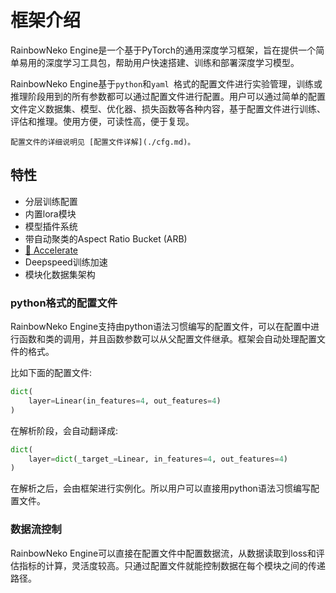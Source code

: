 # 框架介绍

RainbowNeko Engine是一个基于PyTorch的通用深度学习框架，旨在提供一个简单易用的深度学习工具包，帮助用户快速搭建、训练和部署深度学习模型。

RainbowNeko Engine基于`python`和`yaml
`格式的配置文件进行实验管理，训练或推理阶段用到的所有参数都可以通过配置文件进行配置。用户可以通过简单的配置文件定义数据集、模型、优化器、损失函数等各种内容，基于配置文件进行训练、评估和推理。使用方便，可读性高，便于复现。

```{note}
配置文件的详细说明见 [配置文件详解](./cfg.md)。
```

## 特性

* 分层训练配置
* 内置lora模块
* 模型插件系统
* 带自动聚类的Aspect Ratio Bucket (ARB)
* [🤗 Accelerate](https://github.com/huggingface/accelerate)
* Deepspeed训练加速
* 模块化数据集架构

### python格式的配置文件
RainbowNeko Engine支持由python语法习惯编写的配置文件，可以在配置中进行函数和类的调用，并且函数参数可以从父配置文件继承。框架会自动处理配置文件的格式。

比如下面的配置文件:
```python
dict(
    layer=Linear(in_features=4, out_features=4)
)
```
在解析阶段，会自动翻译成:
```python
dict(
    layer=dict(_target_=Linear, in_features=4, out_features=4)
)
```
在解析之后，会由框架进行实例化。所以用户可以直接用python语法习惯编写配置文件。

### 数据流控制
RainbowNeko Engine可以直接在配置文件中配置数据流，从数据读取到loss和评估指标的计算，灵活度较高。只通过配置文件就能控制数据在每个模块之间的传递路径。

